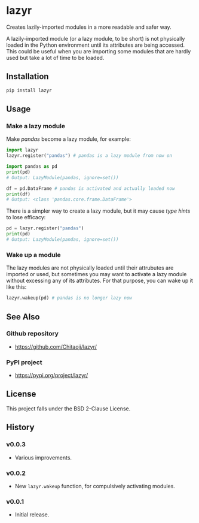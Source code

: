# lazyr
Creates lazily-imported modules in a more readable and safer way.

A lazily-imported module (or a lazy module, to be short) is not physically loaded in the Python environment until its attributes are being accessed. This could be useful when you are importing some modules that are hardly used but take a lot of time to be loaded.

## Installation

```sh
pip install lazyr
```

## Usage
### Make a lazy module
Make *pandas* become a lazy module, for example:

```py
import lazyr
lazyr.register("pandas") # pandas is a lazy module from now on

import pandas as pd
print(pd)
# Output: LazyModule(pandas, ignore=set())

df = pd.DataFrame # pandas is activated and actually loaded now
print(df)
# Output: <class 'pandas.core.frame.DataFrame'>
```

There is a simpler way to create a lazy module, but it may cause *type hints* to lose efficacy:

```py
pd = lazyr.register("pandas")
print(pd)
# Output: LazyModule(pandas, ignore=set())
```

### Wake up a module

The lazy modules are not physically loaded until their attrubutes are imported or used, but sometimes you may want to activate a lazy module without excessing any of its attributes. For that purpose, you can wake up it like this:

```py
lazyr.wakeup(pd) # pandas is no longer lazy now
```

## See Also
### Github repository
* https://github.com/Chitaoji/lazyr/

### PyPI project
* https://pypi.org/project/lazyr/

## License
This project falls under the BSD 2-Clause License.

## History

### v0.0.3
* Various improvements.

### v0.0.2
* New `lazyr.wakeup` function, for compulsively activating modules.

### v0.0.1
* Initial release.